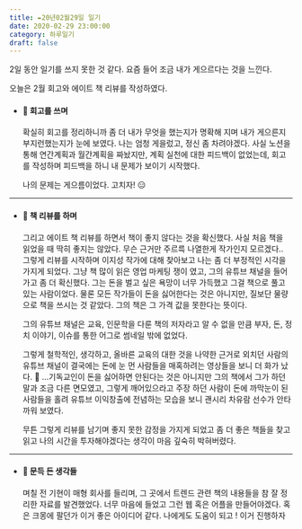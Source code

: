 ```yaml
---
title: ✒️20년02월29일 일기
date: 2020-02-29 23:00:00
category: 하루일기
draft: false
---
```




2일 동안 일기를 쓰지 못한 것 같다. 요즘 들어 조금 내가 게으르다는 것을 느낀다. 

오늘은 2월 회고와 에이트 책 리뷰를 작성하였다.

- #### 🤩 회고를 쓰며

  확실히 회고를 정리하니까 좀 더 내가 무엇을 했는지가 명확해 지며 내가 게으른지 부지런했는지가 눈에 보였다. 나는 엄청 게을렀고, 정신 좀 차려야겠다. 사실 노션을 통해 연간계획과 월간계획을 짜놨지만, 계획 실천에 대한 피드백이 없었는데, 회고를 작성하며 피드백을 하니 내 문제가 보이기 시작했다.

  나의 문제는 게으름이었다. 고치자! 😑

---

- #### 🤬 책 리뷰를 하며

  그리고 에이트 책 리뷰를 하면서 책이 좋지 않다는 것을 확신했다. 사실 처음 책을 읽었을 때 딱히 좋지는 않았다. 무슨 근거만 주르륵 나열한게 작가인지 모르겠다.. 그렇게 리뷰를 시작하며 이지성 작가에 대해 찾아보고 나는 좀 더 부정적인 시각을 가지게 되었다. 그냥 책 많이 읽은 영업 마케팅 쟁이 였고, 그의 유튜브 채널을 들어가고 좀 더 확신했다. 그는 돈을 벌고 싶은 욕망이 너무 가득했고 그걸 책으로 풀고 있는 사람이었다. 물론 모든 작가들이 돈을 싫어한다는 것은 아니지만, 질보단 물량으로 책을 쓰시는 것 같았다. 그의 책은 그 가격 값을 못한다는 뜻이다. 

  그의 유튜브 채널은 교육, 인문학을 다룬 책의 저자라고 알 수 없을 만큼 부자, 돈, 정치 이야기, 이슈를 통한 어그로 썸네일 밖에 없었다.

  그렇게 철학적인, 생각하고, 올바른 교육의 대한 것을 나약한 근거로 외치던 사람의 유튜브 채널이 결국에는 돈에 눈 먼 사람들을 매혹하려는 영상들을 보니 더 화가 났다. 🤬 ...기독교인이 돈을 싫어하면 안된다는 것은 아니지만 그의 책에서 그가 하던 말과 조금 다른 면모였고, 그렇게 깨어있으라고 주장 하던 사람이 돈에 까막눈이 된 사람들을 홀려 유튜브 이익창출에 전념하는 모습을 보니 괜시리 차유람 선수가 안타까워 보였다.

  무튼 그렇게 리뷰를 남기며 좋지 못한 감정을 가지게 되었고 좀 더 좋은 책들을 찾고 읽고 나의 시간을 투자해야겠다는 생각이 마음 깊숙히 박혀버렸다.

---

- #### 🥰 문득 든 생각들

  며칠 전 기현이 매형 회사를 들리며, 그 곳에서 트렌드 관련 책의 내용들을 참 잘 정리한 자료를 발견했었다. 너무 마음에 들었고 그런 웹 혹은 어플을 만들어야겠다. 혹은 크몽에 팔던가 이거 좋은 아이디어 같다. 나에게도 도움이 되고 ! 이거 진행하자 